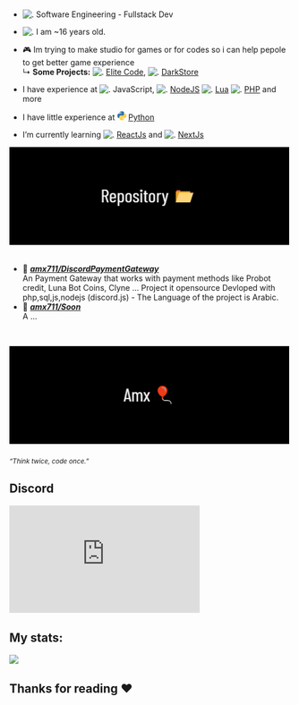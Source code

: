 #
<div>


- <img src="https://i.imgur.com/BtOZgL3.png" alt="." width="16" height="16"/>   Software Engineering - Fullstack Dev
- <img src="[https://i.imgur.com/a2KhTyR.gif](https://media4.giphy.com/media/109epNnxnLTMha/giphy.gif?cid=6c09b952wrbaui1d2mn1l0yx3eddg1yvveie7xr2xvhy8zoh&ep=v1_gifs_search&rid=giphy.gif&ct=g)" alt="."  width="16" height="16" /> I am ~16 years old. 
- 🎮 Im trying to make studio for games or for codes so i can help pepole to get better game experience    
  ↳ **Some Projects:** <img src="https://cdn.discordapp.com/icons/1223962177300463727/41cac5429bf3654d82d8a9c4fd6bf5a2.png?size=1024" alt="." width="16" height="16"/> [Elite Code](https://discord.gg/6GraYM3Nq7), <img src="https://cdn.discordapp.com/icons/843108680530395155/b8e06f1b4c0eefadb4f12e01880f4461.png?size=1024" alt="." width="16" height="16"/> [DarkStore](https://discord.gg/ds3)

- I have experience at <img src="https://i.imgur.com/Xjb867j.png" alt="." width="16" height="16"/> JavaScript, <img src="https://i.imgur.com/eZxBcrA.png" alt="." width="16" height="16"/> [NodeJS](https://nodejs.org/) <img src="https://encrypted-tbn0.gstatic.com/images?q=tbn:ANd9GcSMyVdHChH8oFi0J18pWN2dWR4pWt9JOXGGqg&s" alt="." width="16" height="16"/> [Lua](https://www.lua.org/) <img src="https://upload.wikimedia.org/wikipedia/commons/thumb/2/27/PHP-logo.svg/640px-PHP-logo.svg.png" alt="." width="16" height="16"/> [PHP](https://www.php.net/) and more
- I have little experience at <img src="https://raw.githubusercontent.com/brand-icons/brands/66a515d0afc1bdf9cd308a9ae8d85e1bd23a4d97/icons/color/python.svg" alt="." width="16" height="16"/> [Python](https://www.python.org/) 
- I’m currently learning <img src="https://upload.wikimedia.org/wikipedia/commons/thumb/3/30/React_Logo_SVG.svg/512px-React_Logo_SVG.svg.png" alt="." width="16" height="16"/> [ReactJs](https://react.dev/) and <img src="https://images.prismic.io/turing/652ec31afbd9a45bcec81965_Top_Features_in_Next_js_13_7f9a32190f.webp?auto=format,compress" alt="." width="16" height="16"/> [NextJs](https://nextjs.org/)

<img src="repo.gif" width="500" />
<br/>
<br/>
  
- 📗 [***amx711/DiscordPaymentGateway***](https://github.com/amx711/DiscordPaymentGateway) <br/>
  An Payment Gateway that works with payment methods like Probot credit, Luna Bot Coins, Clyne ... Project it opensource
  Devloped with php,sql,js,nodejs (discord.js) - The Language of the project is Arabic.
- 📘 [***amx711/Soon***](https://github.com/amx711/???) <br/>
  A ...
<br/>

<img src="amx.gif" width="500" /><br/>


<sub>  *“Think twice, code once.”* </sub>
</div>

## Discord
<a href="https://discord.com/users/798145401844138005"  align="left">
    <iframe
    title="Discord user embed"
    width="340"
    height="192"
    frameborder="0"
    sandbox="allow-scripts"
    src="https://widgets.vendicated.dev/user?id=798145401844138005&theme=dark&banner=true&full-banner=true&rounded-corners=true&discord-icon=true&badges=true&guess-nitro=true&"
></iframe>
</a>

## My stats:

<p>
  <a href="/"  align="left">
  <img width="auto" src="https://github-readme-stats.vercel.app/api?username=amx711&theme=dark&show_icons=true"/>
  </a>
</p>

## Thanks for reading ❤️
